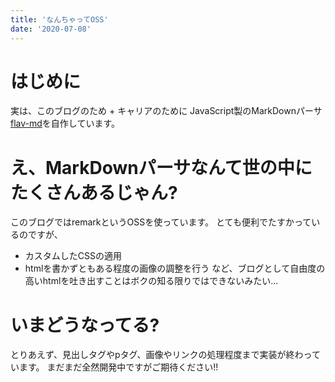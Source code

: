 ```yaml
---
title: 'なんちゃってOSS'
date: '2020-07-08'
---
```


# はじめに
実は、このブログのため + キャリアのために
JavaScript製のMarkDownパーサ[flav-md](https://github.com/jiko21/flav-md)を自作しています。

# え、MarkDownパーサなんて世の中にたくさんあるじゃん?
このブログではremarkというOSSを使っています。
とても便利でたすかっているのですが、
* カスタムしたCSSの適用
* htmlを書かずともある程度の画像の調整を行う
など、ブログとして自由度の高いhtmlを吐き出すことはボクの知る限りではできないみたい...

# いまどうなってる?
とりあえず、見出しタグやpタグ、画像やリンクの処理程度まで実装が終わっています。
まだまだ全然開発中ですがご期待ください!!
